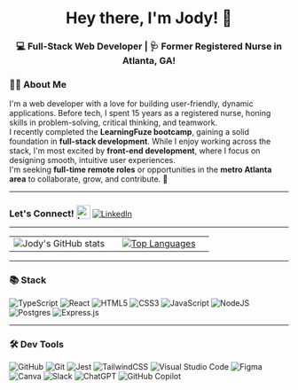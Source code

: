 <h1 align="center">Hey there, I'm Jody! 👋</h1>

<h3 align="center">💻 Full-Stack Web Developer | 🩺 Former Registered Nurse in Atlanta, GA!</h3>

### 👨‍💻 About Me

I'm a web developer with a love for building user-friendly, dynamic applications. Before tech, I spent 15 years as a registered nurse, honing skills in problem-solving, critical thinking, and teamwork.  
I recently completed the **LearningFuze bootcamp**, gaining a solid foundation in **full-stack development**. While I enjoy working across the stack, I'm most excited by **front-end development**, where I focus on designing smooth, intuitive user experiences.  
I'm seeking **full-time remote roles** or opportunities in the **metro Atlanta area** to collaborate, grow, and contribute. 🚀

---


<div style="margin-right: 20px;">
  <h3 style="display: inline; margin: 0;">
    Let's Connect!
    <img 
      src="https://raw.githubusercontent.com/Tarikul-Islam-Anik/Animated-Fluent-Emojis/master/Emojis/Smilies/Left%20Speech%20Bubble.png" 
      alt="Left Speech Bubble" 
      width="25" height="25" 
      style="vertical-align: bottom; margin-top: 10px;" 
    />
  </h3>
  <a href="https://www.linkedin.com/in/clark-jody/">
    <img 
      src="https://img.shields.io/badge/LinkedIn-%230077B5.svg?style=for-the-badge&logo=linkedin&logoColor=white" 
      alt="LinkedIn" 
    />
  </a>
</div>



---

<table>
  <tr>
    <td valign="middle" width="50%">
      <img src="https://github-readme-stats.vercel.app/api?username=jclark-14&show_icons=true&theme=algolia" alt="Jody's GitHub stats" />
    </td>
    <td valign="middle" width="50%">
      <div align="center">
        <a href="https://github.com/anuraghazra/github-readme-stats">
          <img src="https://github-readme-stats.vercel.app/api/top-langs/?username=jclark-14&layout=compact&theme=algolia" alt="Top Languages" />
        </a>
      </div>
    </td>
  </tr>
</table>



---

### 📚 Stack

![TypeScript](https://img.shields.io/badge/typescript-%23007ACC.svg?style=for-the-badge&logo=typescript&logoColor=white)
![React](https://img.shields.io/badge/react-%2320232a.svg?style=for-the-badge&logo=react&logoColor=%2361DAFB)
![HTML5](https://img.shields.io/badge/html5-%23E34F26.svg?style=for-the-badge&logo=html5&logoColor=white)
![CSS3](https://img.shields.io/badge/css3-%231572B6.svg?style=for-the-badge&logo=css3&logoColor=white)
![JavaScript](https://img.shields.io/badge/javascript-%23323330.svg?style=for-the-badge&logo=javascript&logoColor=%23F7DF1E)
![NodeJS](https://img.shields.io/badge/node.js-6DA55F?style=for-the-badge&logo=node.js&logoColor=white)
![Postgres](https://img.shields.io/badge/postgres-%23316192.svg?style=for-the-badge&logo=postgresql&logoColor=white)
![Express.js](https://img.shields.io/badge/express.js-%23404d59.svg?style=for-the-badge&logo=express&logoColor=%2361DAFB)

---

### 🛠️ Dev Tools

![GitHub](https://img.shields.io/badge/github-%23121011.svg?style=for-the-badge&logo=github&logoColor=white)
![Git](https://img.shields.io/badge/git-%23F05033.svg?style=for-the-badge&logo=git&logoColor=white)
![Jest](https://img.shields.io/badge/-jest-%23C21325?style=for-the-badge&logo=jest&logoColor=white)
![TailwindCSS](https://img.shields.io/badge/tailwindcss-%2338B2AC.svg?style=for-the-badge&logo=tailwind-css&logoColor=white)
![Visual Studio Code](https://img.shields.io/badge/Visual%20Studio%20Code-0078d7.svg?style=for-the-badge&logo=visual-studio-code&logoColor=white)
![Figma](https://img.shields.io/badge/figma-%23F24E1E.svg?style=for-the-badge&logo=figma&logoColor=white)
![Canva](https://img.shields.io/badge/Canva-%2300C4CC.svg?style=for-the-badge&logo=Canva&logoColor=white)
![Slack](https://img.shields.io/badge/Slack-4A154B?style=for-the-badge&logo=slack&logoColor=white)
![ChatGPT](https://img.shields.io/badge/chatGPT-74aa9c?style=for-the-badge&logo=openai&logoColor=white)
![GitHub Copilot](https://img.shields.io/badge/github_copilot-8957E5?style=for-the-badge&logo=github-copilot&logoColor=white)






<!--
**jclark-14/jclark-14** is a ✨ _special_ ✨ repository because its `README.md` (this file) appears on your GitHub profile.

Here are some ideas to get you started:

- 🔭 I’m currently working on ...
- 🌱 I’m currently learning ...
- 👯 I’m looking to collaborate on ...
- 🤔 I’m looking for help with ...
- 💬 Ask me about ...
- 📫 How to reach me: ...
- 😄 Pronouns: ...
- ⚡ Fun fact: ...
-->
